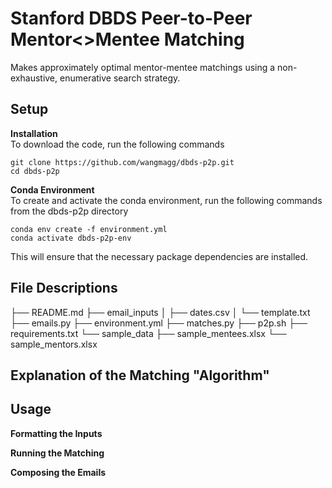 # Stanford DBDS Peer-to-Peer Mentor<>Mentee Matching
Makes approximately optimal mentor-mentee matchings using a non-exhaustive, enumerative search strategy. 

## Setup
__Installation__ <br />
To download the code, run the following commands <br />
```
git clone https://github.com/wangmagg/dbds-p2p.git
cd dbds-p2p
```
__Conda Environment__ <br />
To create and activate the conda environment, run the following commands from the dbds-p2p directory <br />
```
conda env create -f environment.yml
conda activate dbds-p2p-env
```
This will ensure that the necessary package dependencies are installed.

## File Descriptions
├── README.md
├── email_inputs
│   ├── dates.csv
│   └── template.txt
├── emails.py
├── environment.yml
├── matches.py
├── p2p.sh
├── requirements.txt
└── sample_data
    ├── sample_mentees.xlsx
    └── sample_mentors.xlsx

## Explanation of the Matching "Algorithm"

## Usage
__Formatting the Inputs__ 

__Running the Matching__

__Composing the Emails__



